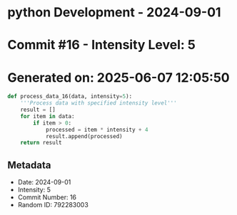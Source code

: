 ﻿# python Development - 2024-09-01
# Commit #16 - Intensity Level: 5
# Generated on: 2025-06-07 12:05:50
```python
def process_data_16(data, intensity=5):
    '''Process data with specified intensity level'''
    result = []
    for item in data:
        if item > 0:
            processed = item * intensity + 4
            result.append(processed)
    return result
```
## Metadata
- Date: 2024-09-01
- Intensity: 5
- Commit Number: 16
- Random ID: 792283003
